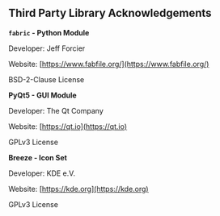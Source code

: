 ## Third Party Library Acknowledgements


**`fabric` - Python Module**

Developer: Jeff Forcier

Website:
[https://www.fabfile.org/](https://www.fabfile.org/)

BSD-2-Clause License


**PyQt5 - GUI Module**

Developer: The Qt Company

Website:
[https://qt.io](https://qt.io)

GPLv3 License


**Breeze - Icon Set**

Developer: KDE e.V.

Website:
[https://kde.org](https://kde.org)

GPLv3 License
